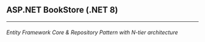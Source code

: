 <h2>ASP.NET BookStore (.NET 8)</h2>
<hr/>
<h6>Entity Framework Core & Repository Pattern with N-tier architecture</h6>
